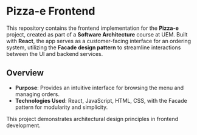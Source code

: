 # Pizza-e Frontend

This repository contains the frontend implementation for the **Pizza-e** project, created as part of a **Software Architecture** course at UEM. Built with **React**, the app serves as a customer-facing interface for an ordering system, utilizing the **Facade design pattern** to streamline interactions between the UI and backend services.

## Overview

- **Purpose**: Provides an intuitive interface for browsing the menu and managing orders.
- **Technologies Used**: React, JavaScript, HTML, CSS, with the Facade pattern for modularity and simplicity.

This project demonstrates architectural design principles in frontend development.
